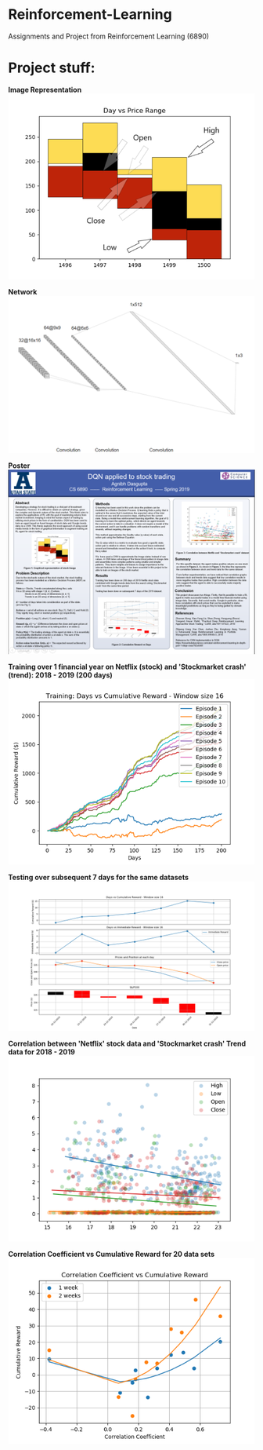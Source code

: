 # Reinforcement-Learning
Assignments and Project from Reinforcement Learning (6890)


<h1>Project stuff:</h1>

**Image Representation**
![Image Representation](/Project/images/Figure_1_Edited.png)


**Network**
![Network](/Project/images/CNN_arch.png)


**Poster**
![Poster](/Project/images/Agnibh_Dasgupta_poster.png)


**Training over 1 financial year on Netflix (stock) and 'Stockmarket crash' (trend): 2018 - 2019 (200 days)**
![Training on Netflix (stock) and 'Stockmarket crash' (trend): 2018 - 2019)](/Project/images/train.png)


**Testing over subsequent 7 days for the same datasets**
![Testing on subsequent 7 days](/Project/images/test.png)


**Correlation between 'Netflix' stock data and 'Stockmarket crash' Trend data for 2018 - 2019**
![Correlation between 'Netflix' stock data and 'Stockmarket crash' Trend data for 2018 - 2019](/Project/images/correlation.png)

**Correlation Coefficient vs Cumulative Reward for 20 data sets**
![Correlation Coefficient vs Cumulative Reward for 20 data sets](/Project/images/cc_vs_creward_combo.png)

